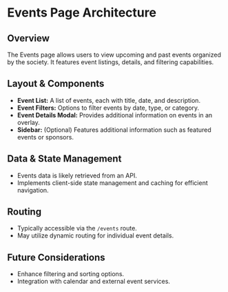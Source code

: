 # Events Page Architecture

## Overview
The Events page allows users to view upcoming and past events organized by the society. It features event listings, details, and filtering capabilities.

## Layout & Components
- **Event List:** A list of events, each with title, date, and description.
- **Event Filters:** Options to filter events by date, type, or category.
- **Event Details Modal:** Provides additional information on events in an overlay.
- **Sidebar:** (Optional) Features additional information such as featured events or sponsors.

## Data & State Management
- Events data is likely retrieved from an API.
- Implements client-side state management and caching for efficient navigation.

## Routing
- Typically accessible via the `/events` route.
- May utilize dynamic routing for individual event details.

## Future Considerations
- Enhance filtering and sorting options.
- Integration with calendar and external event services.
